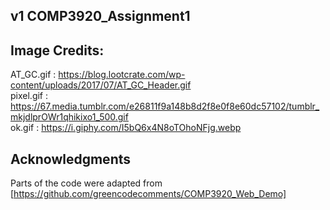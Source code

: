 ## v1 COMP3920_Assignment1

Image Credits:
-------------------
AT_GC.gif <link>: https://blog.lootcrate.com/wp-content/uploads/2017/07/AT_GC_Header.gif <br>
pixel.gif <link>: https://67.media.tumblr.com/e26811f9a148b8d2f8e0f8e60dc57102/tumblr_mkjdlprOWr1qhikixo1_500.gif <br>
ok.gif <link>: https://i.giphy.com/I5bQ6x4N8oTOhoNFjg.webp<br>

## Acknowledgments
Parts of the code were adapted from [https://github.com/greencodecomments/COMP3920_Web_Demo]
